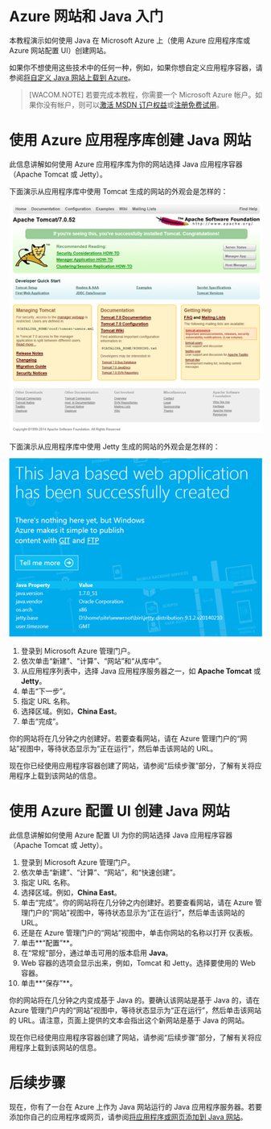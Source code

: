 <properties linkid="develop-java-tutorials-web-site-get-started" urlDisplayName="Get started with Azure" pageTitle="Get started with Microsoft Azure Web Sites using Java" metaKeywords="" description="This tutorial shows you how to deploy a Java web site to Microsoft Azure." metaCanonical="" services="web-sites" documentationCenter="Java" title="Get started with Azure and Java" videoId="" scriptId="" authors="robmcm" solutions="" manager="wpickett" editor="mollybos" />

# Azure 网站和 Java 入门

本教程演示如何使用 Java 在 Microsoft Azure 上（使用 Azure 应用程序库或 Azure 网站配置 UI）创建网站。

如果你不想使用这些技术中的任何一种，例如，如果你想自定义应用程序容器，请参阅[将自定义 Java 网站上载到 Azure][将自定义 Java 网站上载到 Azure]。

> [WACOM.NOTE] 若要完成本教程，你需要一个 Microsoft Azure 帐户。如果你没有帐户，则可以[激活 MSDN 订户权益][激活 MSDN 订户权益]或[注册免费试用][注册免费试用]。

# 使用 Azure 应用程序库创建 Java 网站

此信息讲解如何使用 Azure 应用程序库为你的网站选择 Java 应用程序容器（Apache Tomcat 或 Jetty）。

下面演示从应用程序库中使用 Tomcat 生成的网站的外观会是怎样的：

![使用 Apache Tomcat 的网站][使用 Apache Tomcat 的网站]

下面演示从应用程序库中使用 Jetty 生成的网站的外观会是怎样的：

![使用 Jetty 的网站][使用 Jetty 的网站]

1.  登录到 Microsoft Azure 管理门户。
2.  依次单击“新建”、“计算”、“网站”和“从库中”。
3.  从应用程序列表中，选择 Java 应用程序服务器之一，如 **Apache Tomcat** 或 **Jetty**。
4.  单击“下一步”。
5.  指定 URL 名称。
6.  选择区域。例如，**China East**。
7.  单击“完成”。

你的网站将在几分钟之内创建好。若要查看网站，请在 Azure 管理门户的“网站”视图中，等待状态显示为“正在运行”，然后单击该网站的 URL。

现在你已经使用应用程序容器创建了网站，请参阅“后续步骤”部分，了解有关将应用程序上载到该网站的信息。

# 使用 Azure 配置 UI 创建 Java 网站

此信息讲解如何使用 Azure 配置 UI 为你的网站选择 Java 应用程序容器（Apache Tomcat 或 Jetty）。

1.  登录到 Microsoft Azure 管理门户。
2.  依次单击“新建”、“计算”、“网站”，和“快速创建”。
3.  指定 URL 名称。
4.  选择区域。例如，**China East**。
5.  单击“完成”。你的网站将在几分钟之内创建好。若要查看网站，请在 Azure 管理门户的“网站”视图中，等待状态显示为“正在运行”，然后单击该网站的 URL。
6.  还是在 Azure 管理门户的“网站”视图中，单击你网站的名称以打开
    仪表板。
7.  单击**“配置”**。
8.  在“常规”部分，通过单击可用的版本启用 **Java**。
9.  Web 容器的选项会显示出来，例如，Tomcat 和 Jetty。选择要使用的 Web 容器。
10. 单击**“保存”**。

你的网站将在几分钟之内变成基于 Java 的。要确认该网站是基于 Java 的，请在 Azure 管理门户内的“网站”视图中，等待状态显示为“正在运行”，然后单击该网站的 URL。请注意，页面上提供的文本会指出这个新网站是基于 Java 的网站。

现在你已经使用应用程序容器创建了网站，请参阅“后续步骤”部分，了解有关将应用程序上载到该网站的信息。

# 后续步骤

现在，你有了一台在 Azure 上作为 Java 网站运行的 Java 应用程序服务器。若要添加你自己的应用程序或网页，请参阅[将应用程序或网页添加到 Java 网站][将应用程序或网页添加到 Java 网站]。

  [将自定义 Java 网站上载到 Azure]: ../web-sites-java-custom-upload
  [激活 MSDN 订户权益]: /zh-cn/pricing/member-offers/msdn-benefits-details/?WT.mc_id=A261C142F
  [注册免费试用]: /zh-cn/pricing/free-trial/?WT.mc_id=A261C142F
  [使用 Apache Tomcat 的网站]: ./media/web-sites-java-get-started/tomcat.png
  [使用 Jetty 的网站]: ./media/web-sites-java-get-started/jetty.png
  [将应用程序或网页添加到 Java 网站]: ../web-sites-java-add-app

